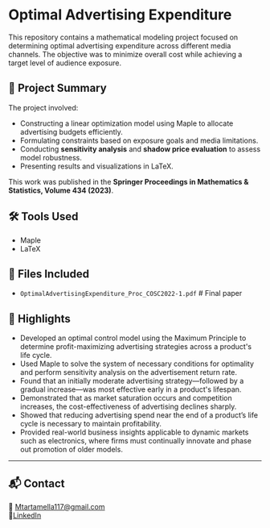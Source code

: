 # Optimal Advertising Expenditure

This repository contains a mathematical modeling project focused on determining optimal advertising expenditure across different media channels. The objective was to minimize overall cost while achieving a target level of audience exposure.

## 📝 Project Summary

The project involved:

- Constructing a linear optimization model using Maple to allocate advertising budgets efficiently.
- Formulating constraints based on exposure goals and media limitations.
- Conducting **sensitivity analysis** and **shadow price evaluation** to assess model robustness.
- Presenting results and visualizations in LaTeX.

This work was published in the **Springer Proceedings in Mathematics & Statistics, Volume 434 (2023)**.

## 🛠 Tools Used

- Maple
- LaTeX

## 📂 Files Included

- `OptimalAdvertisingExpenditure_Proc_COSC2022-1.pdf` # Final paper

## 📌 Highlights

- Developed an optimal control model using the Maximum Principle to determine profit-maximizing advertising strategies across a product's life cycle.
- Used Maple to solve the system of necessary conditions for optimality and perform sensitivity analysis on the advertisement return rate.
- Found that an initially moderate advertising strategy—followed by a gradual increase—was most effective early in a product's lifespan.
- Demonstrated that as market saturation occurs and competition increases, the cost-effectiveness of advertising declines sharply.
- Showed that reducing advertising spend near the end of a product’s life cycle is necessary to maintain profitability.
- Provided real-world business insights applicable to dynamic markets such as electronics, where firms must continually innovate and phase out promotion of older models.

---

## 📬 Contact

📧 Mtartamella117@gmail.com  
🔗[LinkedIn](https://www.linkedin.com/in/michael-tartamella)

